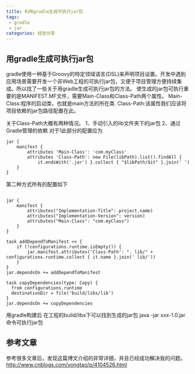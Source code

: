 ```yaml
---
title: 利用gradle生成可执行jar包
tags:
 - gradle
 - jar
categories: 经验分享
---
```

## 用gradle生成可执行jar包
gradle使用一种基于Groovy的特定领域语言(DSL)来声明项目设置。开发中遇到应用场景需要开发一个非Web工程的可执行jar包，又便于项目管理方便持续集成。所以找了一些关于用gradle生成可执行jar包的方法。
使生成的jar包可执行重要的是MANIFEST.MF文件，需要Main-Class和Class-Path两个属性。
Main-Class:程序的启动类，也就是main方法的所在类.
Class-Path:该属性我们应该将项目依赖的jar包路径配置在此。

关于Class-Path大概有两种情况。
1、手动引入的lib文件夹下的jar包
2、通过Gradle管理的依赖
对于1此部分的配置应为
```
jar {
    manifest {
        attributes 'Main-Class': 'com.myClass'
        attributes 'Class-Path': new File(libPath).list().findAll {
            it.endsWith('.jar') }.collect { "$libPath/$it" }.join(' ')
    }
}
```
第二种方式所有的配置如下
```

jar {
    manifest {
        attributes("Implementation-Title": project.name)
        attributes("Implementation-Version": version)
        attributes("Main-Class": "com.myClass")
    }
}
 
task addDependToManifest << {
    if (!configurations.runtime.isEmpty()) {
        jar.manifest.attributes('Class-Path': ". lib/" + configurations.runtime.collect { it.name }.join(' lib/'))
    }
}
jar.dependsOn += addDependToManifest 
 
task copyDependencies(type: Copy) {
  from configurations.runtime
  destinationDir = file('build/libs/lib')
}
jar.dependsOn += copyDependencies
```
用gradle构建后 在工程的build/libs下可以找到生成的jar包
java -jar xxx-1.0.jar 命令可执行jar包

## 参考文章
参考很多文章后，发现这篇博文介绍的非常详细，并且已经成功解决我的问题。
http://www.cnblogs.com/yongtao/p/4104526.html
